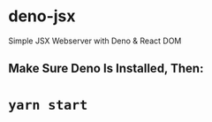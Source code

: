 # deno-jsx
Simple JSX Webserver with Deno &amp; React DOM

## Make Sure Deno Is Installed, Then:
# `yarn start`

